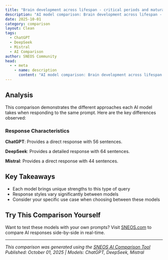 ```yaml
---
title: "Brain development across lifespan - critical periods and maturation"
description: "AI model comparison: Brain development across lifespan - critical periods and maturation..."
date: 2025-10-01
category: comparison
layout: Clean
tags:
  - ChatGPT
  - DeepSeek
  - Mistral
  - AI Comparison
author: SNEOS Community
head:
  - - meta
    - name: description
      content: "AI model comparison: Brain development across lifespan - critical periods and maturation..."
---
```


<ChatComparison
  title="Brain development across lifespan - critical periods and maturation"
  prompt="Brain development across lifespan - critical periods and maturation"
  :responses='{
    "ChatGPT": "Certainly! Here\u0027s an overview of brain development across the lifespan, focusing on critical periods and maturation:\n\n### Brain Development Across the Lifespan\n\nBrain development is a complex, dynamic process that begins in the prenatal stage and continues throughout life. It involves the growth, differentiation, and maturation of neurons and neural networks, which enable cognitive, emotional, and motor functions.\n\n---\n\n### Key Stages of Brain Development\n\n1. **Prenatal Period**\n   - **Neurogenesis**: Rapid proliferation of neurons occurs primarily between the 3rd and 4th months of gestation.\n   - **Neuronal Migration**: Newly formed neurons travel to their destined locations.\n   - **Differentiation \u0026 Synaptogenesis**: Neurons begin to form synapses.\n   - **Critical Period**: The prenatal period is crucial for foundational neural architecture. Disruptions (e.g., infections, toxins) can cause neural tube defects, intellectual disabilities.\n\n2. **Infancy and Early Childhood (0-3 years)**\n   - **Synaptogenesis Peaks**: Rapid formation of synapses with a peak at around 2 years.\n   - **Critical Periods**: Especially important for sensory systems (vision, hearing), language acquisition, and emotional attachment.\n   - **Experience-Expectant Plasticity**: Brain circuits require environmental input to develop normally.\n   - **Myelination Begins**: Enhances speed of neural transmission.\n\n3. **Childhood (3-12 years)**\n   - Continued synaptogenesis followed by **synaptic pruning**, where unused connections are eliminated, improving efficiency.\n   - Prefrontal cortex development begins, improving executive functions such as planning and impulse control.\n   - **Critical/Sensitive Periods** for language development and higher cognitive functions.\n\n4. **Adolescence (12-18 years)**\n   - Significant brain remodeling, especially in the **prefrontal cortex** and **limbic system**.\n   - Continued synaptic pruning and myelination.\n   - This period is critical for developing higher-order cognitive functions, emotional regulation, and social cognition.\n   - Increased risk-taking behavior linked to asynchronous development between limbic reward areas and prefrontal control areas.\n\n5. **Adulthood**\n   - Brain maturation continues into the mid-20s.\n   - Neuroplasticity persists but is reduced compared to earlier periods.\n   - Learning and memory are maintained; however, some cognitive slowing may occur with age.\n\n6. **Older Adulthood**\n   - Brain volume decreases (gray and white matter loss).\n   - Reduction in neurogenesis, particularly in the hippocampus.\n   - Cognitive decline varies individually; some retain high function due to \u201Ccognitive reserve.\u201D\n   - Plasticity exists but is limited compared to younger ages.\n\n---\n\n### Critical Periods vs. Sensitive Periods\n\n- **Critical Periods:** Specific windows in development during which certain experiences must occur for normal development (e.g., visual system development requires visual stimuli early in infancy).\n- **Sensitive Periods:** Times when the brain is especially responsive to certain environmental inputs, but development can still proceed outside these periods, albeit less efficiently.\n\n---\n\n### Summary Table\n\n| Age Stage            | Key Developmental Processes                | Critical/Sensitive Periods           |\n|----------------------|--------------------------------------------|------------------------------------|\n| Prenatal             | Neurogenesis, neuronal migration          | Neural tube formation, basic wiring |\n| Infancy/Early Childhood | Synaptogenesis, experience-expectant plasticity | Sensory systems, language           |\n| Childhood            | Synaptic pruning, prefrontal cortex growth| Language, executive functions       |\n| Adolescence          | Synaptic pruning, myelination               | Emotional regulation, cognitive control |\n| Adulthood            | Maturation completes, neuroplasticity reduces | Learning remains, less plasticity   |\n| Older Adulthood      | Brain volume loss, reduced neurogenesis    | Limited plasticity, cognitive reserve |\n\n---\n\n### References for Further Reading\n\n- Huttenlocher PR. (2002). Neural plasticity: The effects of environment on the development of the cerebral cortex.\n- Johnson, M. H. (2011). Interactive specialization: a domain-general framework for human functional brain development?\n- Knudsen, E.I. (2004). Sensitive periods in the development of the brain and behavior.\n- Giedd, J.N. et al. (1999). Brain development during childhood and adolescence: a longitudinal MRI study.\n\n---\n\nIf you want, I can provide more detailed information on specific critical periods or neurodevelopmental mechanisms!",
    "DeepSeek": "Of course. Here is a comprehensive overview of brain development across the lifespan, focusing on critical periods and maturation.\n\n### The Big Picture: A Lifelong Project\n\nBrain development is not a single event that ends in childhood. It\u0027s a complex, dynamic process that begins a few weeks after conception and continues throughout life. The brain doesn\u0027t just *grow*; it constantly **reorganizes** itself\u2014forming new connections, pruning unused ones, and specializing in response to experience. This concept is known as **neuroplasticity**.\n\nThe process can be broadly divided into two major, overlapping phases:\n1.  **Experience-Expectant Plasticity:** The brain prepares for certain universal experiences (like seeing light, hearing sound, forming attachments). This creates \u0022critical periods\u0022 where the brain is exquisitely sensitive to specific inputs to wire itself correctly.\n2.  **Experience-Dependent Plasticity:** This is the lifelong process of the brain forming new connections based on an individual\u0027s unique experiences (learning a language, playing an instrument, navigating a specific culture).\n\n---\n\n### The Timeline of Brain Development \u0026 Critical Periods\n\nHere is a visual overview of the key developmental milestones and sensitive periods across the lifespan:\n\n\u0060\u0060\u0060mermaid\ntimeline\n    title Brain Development Timeline\n    section Prenatal \u0026 Infancy\n      Prenatal Period : Massive neuronal production\u003Cbr\u003EFormation of major brain structures\n      Birth - 2 Years : Critical Periods:\u003Cbr\u003EVision \u0026 Hearing\n      : Sensory \u0026 Motor\u003Cbr\u003Ecortex maturation\n      : Language\u003Cbr\u003E(phoneme recognition)\n    section Childhood \u0026 Adolescence\n      2 Years - 10 Years : Language\u003Cbr\u003E(grammar, vocabulary)\n      : Synaptic Pruning peaks\u003Cbr\u003Ein prefrontal cortex\n      Adolescence : Prefrontal Cortex\u003Cbr\u003Erefinement\n      : Reward Systems\u003Cbr\u003Ehighly active\n    section Adulthood \u0026 Aging\n      Early Adulthood : Peak of cognitive\u003Cbr\u003Econtrol \u0026 integration\n      Late Adulthood : Prefrontal cortex \u0026\u003Cbr\u003Ehippocampus volume decline\n      Lifelong : Experience-Dependent\u003Cbr\u003EPlasticity remains\n\u0060\u0060\u0060\n\n#### **Prenatal Period (Conception to Birth)**\n*   **Key Processes:** This is the most explosive period of brain development. The brain forms from a neural tube, with neurons being generated at an astonishing rate of up to 250,000 per minute.\n*   **Major Milestones:** Formation of major brain structures (hindbrain, midbrain, forebrain), proliferation and migration of neurons to their correct locations.\n*   **Critical/Sensitive Periods:** The fetal brain is highly vulnerable to teratogens (like alcohol, drugs, certain infections) that can disrupt this precise architectural process, leading to lifelong consequences.\n\n#### **Infancy and Early Childhood (0-5 years)**\nThis is the peak of **experience-expectant** plasticity, with well-defined critical periods for sensory and language systems.\n*   **Vision:** The visual cortex is critically dependent on visual input between ~6 months and 3 years. A condition like a congenital cataract must be treated early, or the brain will never learn to see properly from that eye.\n*   **Hearing:** The auditory system is fine-tuned to the sounds of the native language. Infants can distinguish between sounds from all languages, but by 12 months, they become specialists in their native tongue.\n*   **Language Acquisition:** While vocabulary learning is lifelong, the foundational ability to acquire grammar and pronunciation with native-like proficiency has a critical period that gradually closes around puberty.\n*   **Motor Skills:** The motor cortex and cerebellum mature rapidly, allowing for the progression from rolling over to walking and running.\n\n#### **Childhood and Adolescence (6-20 years)**\nThis period is characterized by **massive synaptic pruning** and the increased **myelination** of neural pathways, making communication between brain regions faster and more efficient.\n*   **Synaptic Pruning:** The brain eliminates redundant or weak synaptic connections, a \u0022use-it-or-lose-it\u0022 process that makes the brain more efficient. Areas for basic sensory and motor functions are pruned first. The **prefrontal cortex (PFC)**\u2014the seat of executive functions\u2014is the last to undergo this refinement.\n*   **Prefrontal Cortex Development:** The PFC, responsible for judgment, decision-making, impulse control, and planning, is still highly immature throughout adolescence. This explains typical adolescent behavior: risk-taking, emotional volatility, and susceptibility to peer pressure.\n*   **Limbic System:** The emotional center of the brain (including the amygdala) develops earlier than the PFC. This creates a developmental mismatch where emotions and rewards are processed with high intensity, but the \u0022brakes\u0022 (the PFC) aren\u0027t fully online yet.\n\n#### **Adulthood (20-65 years)**\n*   **Peak and Stabilization:** The brain reaches its peak in terms of processing speed and cognitive control in the early 20s. Myelination in the prefrontal cortex continues into the 30s, leading to improved judgment and emotional regulation.\n*   **Plasticity Shifts:** The rigid **critical periods** of childhood are closed. However, **experience-dependent plasticity** remains strong. The adult brain is excellent at learning new skills, forming new memories, and adapting to new environments, though it may require more conscious effort than in a child.\n*   **Crystallized vs. Fluid Intelligence:**\n    *   **Crystallized Intelligence** (accumulated knowledge and experience) often continues to increase.\n    *   **Fluid Intelligence** (the ability to solve novel problems, think abstractly) typically peaks in early adulthood and gradually declines.\n\n#### **Late Adulthood (65\u002B years)**\n*   **Structural Changes:** Normal aging involves brain volume loss, particularly in the prefrontal cortex and hippocampus (critical for memory). Myelin sheaths can begin to degrade, slowing neural processing speed.\n*   **Cognitive Changes:** Some decline in episodic memory, processing speed, and executive function is common. However, this is highly variable.\n*   **Lifelong Plasticity:** The aging brain retains significant plasticity. **Cognitive reserve**\u2014the brain\u0027s resilience to damage built through a lifetime of education, complex work, and social engagement\u2014can help compensate for age-related changes. Learning new skills, staying physically active, and maintaining social connections are powerful ways to support brain health.\n\n---\n\n### Key Concepts in Maturation\n\n1.  **Neurogenesis:** The creation of new neurons. This was once thought to only happen prenatally, but we now know it continues in specific brain regions (like the hippocampus, important for memory) throughout life.\n2.  **Synaptogenesis:** The formation of new synapses (connections between neurons). This is rampant in early childhood.\n3.  **Synaptic Pruning:** The elimination of less active synapses, refining neural circuits based on experience. This is a crucial part of maturation in adolescence.\n4.  **Myelination:** The insulation of neural axons with a fatty substance called myelin. This process, which continues into adulthood, dramatically increases the speed and efficiency of neural transmission.\n5.  **Prefrontal Cortex Maturation:** This is the slowest brain region to mature, not reaching full adult-like levels until the mid-20s. Its maturation is the primary driver of the development of adult judgment and self-regulation.\n\n### Summary\n\nBrain development is a journey of building, refining, and adapting. **Critical periods** in early life open windows of extraordinary opportunity for wiring fundamental systems like vision and language. As we age, the brain shifts from this rapid, expectation-driven construction to a more nuanced, **experience-dependent** mode of fine-tuning and adaptation. While some cognitive functions may decline with age, the brain\u0027s inherent **plasticity** ensures that learning, growth, and reorganization are possible at every stage of life.",
    "Mistral": "Brain development across the lifespan is a complex process that involves critical periods and various stages of maturation. Here\u0027s a breakdown of key phases:\n\n### Prenatal Development\n1. **Neurulation (Weeks 3-4)**: The neural tube forms, which will eventually develop into the brain and spinal cord.\n2. **Neurogenesis (Weeks 5-20)**: Rapid production of neurons.\n3. **Migration (Weeks 12-24)**: Neurons migrate to their final positions in the brain.\n4. **Differentiation (Weeks 24-Birth)**: Neurons begin to specialize and form connections.\n\n### Infancy and Early Childhood\n1. **Synaptogenesis (Birth-2 Years)**: Rapid formation of synapses, leading to a peak in synaptic density around 2-3 years.\n2. **Myelination (Birth-2 Years)**: The process of myelination, where axons are insulated with myelin, begins and continues into adulthood.\n3. **Critical Periods**: Certain functions, such as language acquisition and vision, have critical periods during which they are most sensitive to environmental input. For example, the critical period for language acquisition is typically within the first few years of life.\n\n### Childhood\n1. **Synaptic Pruning (Ages 3-10)**: Excess synapses are eliminated to refine neural circuits, making them more efficient.\n2. **Continued Myelination**: Myelination continues, particularly in the frontal lobes, which are crucial for executive functions like planning and decision-making.\n\n### Adolescence\n1. **Synaptic Pruning (Ages 10-25)**: Continued pruning of synapses, particularly in the prefrontal cortex, which is involved in higher-order cognitive functions.\n2. **Myelination**: Myelination continues, especially in the frontal lobes, which are important for executive functions and emotional regulation.\n3. **Hormonal Changes**: Puberty brings significant hormonal changes that can affect brain development and behavior.\n\n### Adulthood\n1. **Stabilization**: The brain reaches a relatively stable state, though it continues to adapt and change through neuroplasticity.\n2. **Neurogenesis**: Limited neurogenesis continues in certain regions, such as the hippocampus, which is involved in memory and learning.\n\n### Older Adulthood\n1. **Aging**: The brain undergoes changes such as a decrease in volume, reduced neurogenesis, and potential cognitive decline.\n2. **Neuroplasticity**: The brain retains some capacity for neuroplasticity, allowing for learning and adaptation even in older age.\n\n### Critical Periods\n- **Visual Development**: The critical period for visual development is within the first few years of life.\n- **Language Acquisition**: The critical period for language acquisition is typically within the first few years of life.\n- **Social Development**: Early social interactions and attachments are crucial for emotional and social development.\n\n### Maturation\n- **Frontal Lobes**: The frontal lobes, which are involved in executive functions, are among the last regions to fully mature, typically in the mid-20s.\n- **White Matter**: Myelination of white matter continues into the third decade of life, improving the efficiency of neural communication.\n\n### Factors Influencing Brain Development\n- **Genetics**: Genetic factors play a significant role in brain development.\n- **Environment**: Environmental factors, including nutrition, stress, and social interactions, also influence brain development.\n- **Experience**: Learning and experiences shape the brain through neuroplasticity.\n\nUnderstanding brain development across the lifespan is crucial for optimizing cognitive, emotional, and social outcomes. Interventions and support during critical periods can have long-lasting effects on an individual\u0027s well-being and functioning."
  }'
  published-date="12:05"
/>

## Analysis

This comparison demonstrates the different approaches each AI model takes when responding to the same prompt. Here are the key differences observed:

### Response Characteristics

**ChatGPT**: Provides a direct response with 56 sentences. 

**DeepSeek**: Provides a detailed response with 64 sentences. 

**Mistral**: Provides a direct response with 44 sentences. 

## Key Takeaways

- Each model brings unique strengths to this type of query
- Response styles vary significantly between models
- Consider your specific use case when choosing between these models

## Try This Comparison Yourself

Want to test these models with your own prompts? Visit [SNEOS.com](https://sneos.com) to compare AI responses side-by-side in real-time.

---

*This comparison was generated using the [SNEOS AI Comparison Tool](https://sneos.com)*
*Published: October 01, 2025 | Models: ChatGPT, DeepSeek, Mistral*

